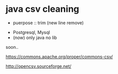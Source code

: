 # java csv cleaning

- puerpose :: trim (new line remove)


* Postgresql, Mysql
* (now) only java no lib

soon..

https://commons.apache.org/proper/commons-csv/ 

http://opencsv.sourceforge.net/ 
